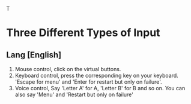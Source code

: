 T

# Three Different Types of Input

## Lang [English]

1. Mouse control, click on the virtual buttons.
2. Keyboard control, press the corresponding key on your keyboard. 'Escape for menu' and 'Enter for restart but only on failure'.
3. Voice control, Say 'Letter A' for A, 'Letter B' for B and so on. You can also say 'Menu' and 'Restart but only on failure' 